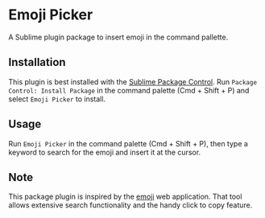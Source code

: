 # Emoji Picker

A Sublime plugin package to insert emoji in the command pallette.

## Installation
This plugin is best installed with the [Sublime Package Control](https://packagecontrol.io/). Run ``Package Control: Install Package`` in the command palette (Cmd + Shift + P) and select ``Emoji Picker`` to install.


## Usage

Run ``Emoji Picker`` in the command palette (Cmd + Shift + P), then type a keyword to search for the emoji and insert it at the cursor. 

## Note 

This package plugin is inspired by the [emoji](https://emojikeyboard.org) web application. That tool allows extensive search functionality and the handy click to copy feature.